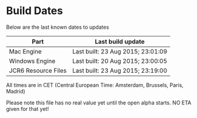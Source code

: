 # Build Dates

Below are the last known dates to updates

Part | Last build update
-----|-----
Mac Engine | Last built: 23 Aug 2015; 23:01:09
Windows Engine | Last built: 20 Aug 2015; 23:00:05
JCR6 Resource Files | Last built: 23 Aug 2015; 23:19:00
All times are in CET (Central European Time: Amsterdam, Brussels, Paris, Madrid)


Please note this file has no real value yet until the open alpha starts. NO ETA given for that yet!
